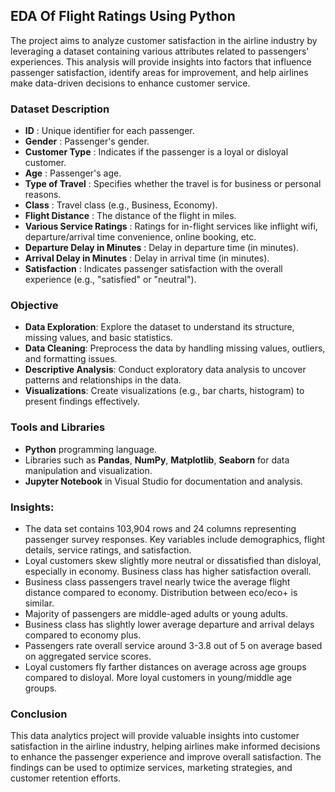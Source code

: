 ## EDA Of Flight Ratings Using Python 

The project aims to analyze customer satisfaction in the airline industry by leveraging a dataset containing various attributes related to passengers' experiences. This analysis will provide insights into factors that influence passenger satisfaction, identify areas for improvement, and help airlines make data-driven decisions to enhance customer service.

### Dataset Description
* **ID** : Unique identifier for each passenger.
* **Gender** : Passenger's gender.
* **Customer Type** : Indicates if the passenger is a loyal or disloyal customer.
* **Age** : Passenger's age.
* **Type of Travel** : Specifies whether the travel is for business or personal reasons.
* **Class** : Travel class (e.g., Business, Economy).
* **Flight Distance** : The distance of the flight in miles.
* **Various Service Ratings** : Ratings for in-flight services like inflight wifi, departure/arrival time convenience, online booking, etc.
* **Departure Delay in Minutes** : Delay in departure time (in minutes).
* **Arrival Delay in Minutes** : Delay in arrival time (in minutes).
* **Satisfaction** : Indicates passenger satisfaction with the overall experience (e.g., "satisfied" or "neutral").

### Objective
* **Data Exploration**: Explore the dataset to understand its structure, missing values, and basic statistics.
* **Data Cleaning**: Preprocess the data by handling missing values, outliers, and formatting issues.
* **Descriptive Analysis**: Conduct exploratory data analysis to uncover patterns and relationships in the data.
* **Visualizations**: Create visualizations (e.g., bar charts, histogram) to present findings effectively.

### Tools and Libraries
* **Python** programming language.
* Libraries such as **Pandas**, **NumPy**, **Matplotlib**, **Seaborn** for data manipulation and visualization.
* **Jupyter Notebook** in Visual Studio for documentation and analysis.

### Insights:
* The data set contains 103,904 rows and 24 columns representing passenger survey responses. Key variables include demographics, flight details, service ratings, and satisfaction.
* Loyal customers skew slightly more neutral or dissatisfied than disloyal, especially in economy. Business class has higher satisfaction overall.
* Business class passengers travel nearly twice the average flight distance compared to economy. Distribution between eco/eco+ is similar.
* Majority of passengers are middle-aged adults or young adults.
* Business class has slightly lower average departure and arrival delays compared to economy plus.
* Passengers rate overall service around 3-3.8 out of 5 on average based on aggregated service scores.
* Loyal customers fly farther distances on average across age groups compared to disloyal. More loyal customers in young/middle age groups.

### Conclusion

This data analytics project will provide valuable insights into customer satisfaction in the airline industry, helping airlines make informed decisions to enhance the passenger experience and improve overall satisfaction. The findings can be used to optimize services, marketing strategies, and customer retention efforts.
